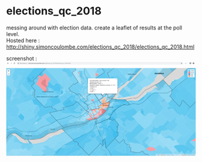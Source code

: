 # elections_qc_2018
messing around with election data. create a leaflet of results at the poll level.  
Hosted here : 
http://shiny.simoncoulombe.com/elections_qc_2018/elections_qc_2018.html

screenshot : 
![screenshot](screenshot.png?raw=true "Screenshot")
